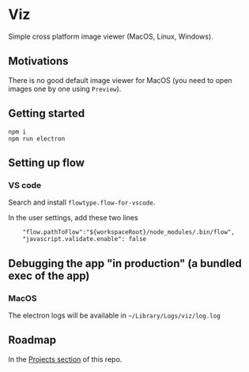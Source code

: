 # Viz

Simple cross platform image viewer (MacOS, Linux, Windows).

## Motivations

There is no good default image viewer for MacOS (you need to open images one by one using `Preview`).

## Getting started

`npm i` <br>
`npm run electron`

## Setting up flow

### VS code

Search and install `flowtype.flow-for-vscode`.

In the user settings, add these two lines

```
    "flow.pathToFlow":"${workspaceRoot}/node_modules/.bin/flow",
    "javascript.validate.enable": false
```

## Debugging the app "in production" (a bundled exec of the app)

### MacOS

The electron logs will be available in `~/Library/Logs/viz/log.log`

## Roadmap

In the [Projects section](./projects/1) of this repo.
